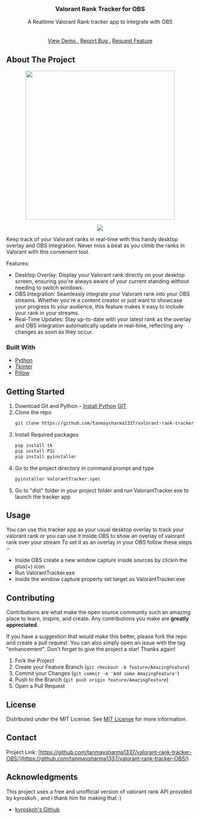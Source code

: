<h3 align="center">Valorant Rank Tracker for OBS</h3>
<p align="center">
A Realtime Valorant Rank tracker app to integrate with OBS
<br/>
<br/>
<br/>
<a href="https://github.com/tanmaysharma1337/valorant-rank-tracker-OBS">View Demo .</a>  
<a href="https://github.com/tanmaysharma1337/valorant-rank-tracker-OBS/issues/new?labels=bug&template=bug-report---.md">Report Bug .</a>
<a href="https://github.com/tanmaysharma1337/valorant-rank-tracker-OBS/issues/new?labels=enhancement&template=feature-request---.md">Request Feature</a>
</p>
</div>

 ## About The Project

<p align="center">
  <img width="400px" src="https://github.com/tanmaysharma1337/valorant-rank-tracker-OBS/assets/159008441/4a5cbf18-fef2-4622-ab9f-329d24a91abe"/>
</p>
<p align="center">
  <img src="https://github.com/tanmaysharma1337/valorant-rank-tracker-OBS/assets/159008441/26059588-528a-459c-b42c-a3298bc82092"/>
</p>

Keep track of your Valorant ranks in real-time with this handy desktop overlay and OBS integration. Never miss a beat as you climb the ranks in Valorant with this convenient tool.

Features:

- Desktop Overlay: Display your Valorant rank directly on your desktop screen, ensuring you're always aware of your current standing without needing to switch windows.
- OBS Integration: Seamlessly integrate your Valorant rank into your OBS streams. Whether you're a content creator or just want to showcase your progress to your audience, this feature makes it easy to include your rank in your streams.
- Real-Time Updates: Stay up-to-date with your latest rank as the overlay and OBS integration automatically update in real-time, reflecting any changes as soon as they occur.
  
 ### Built With

- [Python](https://www.python.org/)
- [Tkinter](https://docs.python.org/3/library/tkinter.html)
- [Pillow](https://pypi.org/project/pillow/)
  
 ## Getting Started

1. Download Git and Python - [Install Python](https://www.python.org/downloads/) [GIT](https://git-scm.com/downloads)
2. Clone the repo
   ```sh
   git clone https://github.com/tanmaysharma1337/valorant-rank-tracker-OBS.git
   ```
3. Install Required packages
   ```sh
   pip install tk
   pip install PIL
   pip install pyinstaller
   ```
4. Go to the project directory in command prompt and type
   ```sh
   pyinstaller ValorantTracker.spec
   ```
5. Go to "dist" folder in your project folder and run ValorantTracker.exe to launch the tracker app
   
 ## Usage

You can use this tracker app as your usual desktop overlay to track your valorant rank or you can use it inside OBS to show an overlay of valorant rank over your stream
To set it as an overlay in your OBS follow these steps :-
- Inside OBS create a new window capture inside sources by clickin the plus(+) icon
- Run ValorantTracker.exe
- Inside the window capture property set target as ValorantTracker.exe
  
 ## Contributing

Contributions are what make the open source community such an amazing place to learn, inspire, and create. Any contributions you make are **greatly appreciated**.

If you have a suggestion that would make this better, please fork the repo and create a pull request. You can also simply open an issue with the tag "enhancement".
Don't forget to give the project a star! Thanks again!

1. Fork the Project
2. Create your Feature Branch (`git checkout -b feature/AmazingFeature`)
3. Commit your Changes (`git commit -m 'Add some AmazingFeature'`)
4. Push to the Branch (`git push origin feature/AmazingFeature`)
5. Open a Pull Request
 ## License

Distributed under the MIT License. See [MIT License](https://opensource.org/licenses/MIT) for more information.
 ## Contact
Project Link: [https://github.com/tanmaysharma1337/valorant-rank-tracker-OBS/](https://github.com/tanmaysharma1337/valorant-rank-tracker-OBS/)
 ## Acknowledgments

This project uses a free and unofficial version of valorant rank API provided by kyroskoh , and i thank him for making that :)

- [kyroskoh's Github](https://github.com/kyroskoh)
